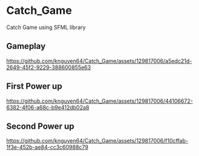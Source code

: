 # Catch_Game
Catch Game using SFML library

## Gameplay
https://github.com/knguyen64/Catch_Game/assets/129817006/a5edc21d-2649-45f2-9229-388600855e63

## First Power up
https://github.com/knguyen64/Catch_Game/assets/129817006/44106672-6382-4f06-a68c-b9e412db02a8

## Second Power up
https://github.com/knguyen64/Catch_Game/assets/129817006/f10cffab-1f3e-452b-ae84-cc3c60988c79


